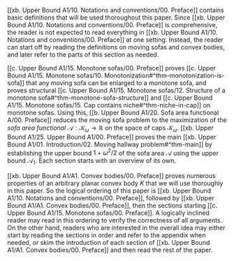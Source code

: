 [[xb. Upper Bound A1/10. Notations and conventions/00. Preface]] contains basic definitions that will be used thoroughout this paper. Since [[xb. Upper Bound A1/10. Notations and conventions/00. Preface]] is comprehensive, the reader is not expected to read everything in [[xb. Upper Bound A1/10. Notations and conventions/00. Preface]] at one setting. Instead, the reader can start off by reading the definitions on moving sofas and convex bodies, and later refer to the parts of this section as needed.

[[c. Upper Bound A1/15. Monotone sofas/00. Preface]] proves [[c. Upper Bound A1/15. Monotone sofas/10. Monotonization#^thm-monotonization-is-sofa]] that any moving sofa can be enlarged to a monotone sofa, and proves structural [[c. Upper Bound A1/15. Monotone sofas/12. Structure of a monotone sofa#^thm-monotone-sofa-structure]] and [[c. Upper Bound A1/15. Monotone sofas/15. Cap contains niche#^thm-niche-in-cap]] on monotone sofas. Using this, [[b. Upper Bound A1/20. Sofa area functional A/00. Preface]] reduces the moving sofa problem to the maximization of the _sofa area functional_ $\mathcal{A} : \mathcal{K}_\omega \to \mathbb{R}$ on the space of caps $\mathcal{K}_\omega$. [[xb. Upper Bound A1/25. Upper Bound A1/00. Preface]] proves the main [[xb. Upper Bound A1/01. Introduction/02. Moving hallway problem#^thm-main]] by establishing the upper bound $1 + \omega^2/2$ of the sofa area $\mathcal{A}$ using the upper bound $\mathcal{A}_1$. Each section starts with an overview of its own.

[[xb. Upper Bound A1/A1. Convex bodies/00. Preface]] proves numerous properties of an arbitrary planar convex body $K$ that we will use thoroughly in this paper. So the logical ordering of this paper is [[xb. Upper Bound A1/10. Notations and conventions/00. Preface]], followed by [[xb. Upper Bound A1/A1. Convex bodies/00. Preface]], then the sections starting [[c. Upper Bound A1/15. Monotone sofas/00. Preface]]. A logically inclined reader may read in this ordering to verify the correctness of all arguments. On the other hand, readers who are interested in the overall idea may either start by reading the sections in order and refer to the appendix when needed, or skim the introduction of each section of [[xb. Upper Bound A1/A1. Convex bodies/00. Preface]] and then read the rest of the paper.